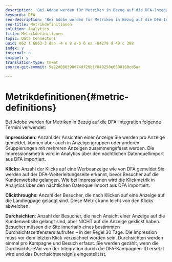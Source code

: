 ```yaml
---
description: 'Bei Adobe werden für Metriken in Bezug auf die DFA-Integration folgende Termini verwendet '
keywords: DFA
seo-description: 'Bei Adobe werden für Metriken in Bezug auf die DFA-Integration folgende Termini verwendet '
seo-title: Metrikdefinitionen
solution: Analytics
title: Metrikdefinitionen
topic: Data Connectors
uuid: 062 f 6863-3 daa -4 e 8 a-b 6 ea -84279 d 49 c 388
index: y
internal: n
snippet: y
translation-type: tm+mt
source-git-commit: 5e22d080398d74df29b1f849258e6500168cd5aa

---
```



# Metrikdefinitionen{#metric-definitions}

Bei Adobe werden für Metriken in Bezug auf die DFA-Integration folgende Termini verwendet:

**Impressionen**: Anzahl der Ansichten einer Anzeige Sie werden pro Anzeige gemeldet, können aber auch in Anzeigengruppen oder anderen Gruppierungen mit mehreren Anzeigen zusammengefasst werden. Die Impressionsmetrik wird in Analytics über den nächtlichen Datenquellimport aus DFA importiert.

**Klicks**: Anzahl der Klicks auf eine Werbeanzeige wie von DFA gemeldet Sie werden auf der DFA-Weiterleitungsseite erkannt, bevor Besucher auf die Kundenwebsite gelangen. Wie bei Impressionen wird die Klickmetrik in Analytics über den nächtlichen Datenquellimport aus DFA importiert.

**Clickthroughs**: Anzahl der Besucher, die nach Klicken auf eine Anzeige auf die Landingpage gelangt sind. Diese Metrik kann leicht von den Klicks abweichen.

**Durchsichten**: Anzahl der Besucher, die nach Ansicht einer Anzeige auf die Kundenwebsite gelangt sind, aber NICHT auf die Anzeige geklickt haben. Besucher müssen die Site innerhalb eines bestimmten Durchsichtszeitfensters aufrufen – in der Regel 30 Tage. Die Impression muss vor dem letzten Klick verzeichnet worden sein. Durchsichten werden einmal pro Kampagne und Besuch erfasst. Sie werden gezählt, wenn die Durchsichts-eVar von der Integration durch die DFA-Kampagnen-ID ersetzt wird und das Durchsichtsereignis eingestellt ist.
